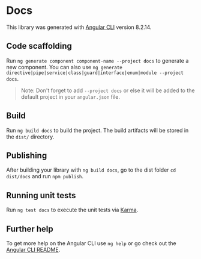 # Docs

This library was generated with [Angular CLI](https://github.com/angular/angular-cli) version 8.2.14.

## Code scaffolding

Run `ng generate component component-name --project docs` to generate a new component. You can also use `ng generate directive|pipe|service|class|guard|interface|enum|module --project docs`.
> Note: Don't forget to add `--project docs` or else it will be added to the default project in your `angular.json` file. 

## Build

Run `ng build docs` to build the project. The build artifacts will be stored in the `dist/` directory.

## Publishing

After building your library with `ng build docs`, go to the dist folder `cd dist/docs` and run `npm publish`.

## Running unit tests

Run `ng test docs` to execute the unit tests via [Karma](https://karma-runner.github.io).

## Further help

To get more help on the Angular CLI use `ng help` or go check out the [Angular CLI README](https://github.com/angular/angular-cli/blob/master/README.md).
